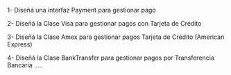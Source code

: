1- Diseñá una interfaz Payment para gestionar pago

2- Diseñá la Clase Visa para gestionar pagos con Tarjeta de Crédito

3- Diseñá la Clase Amex para gestionar pagos Tarjeta de Crédito (American Express)

4- Diseñá la Clase BankTransfer para gestionar pagos por Transferencia Bancaria
.....